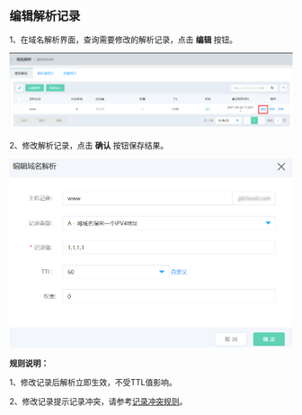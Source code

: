 ## 编辑解析记录

  1、在域名解析界面，查询需要修改的解析记录，点击 **编辑** 按钮。
  
  ![img](../../../../../image/privatezone/edit01.png)

  2、修改解析记录，点击 **确认** 按钮保存结果。

  ![img](../../../../../image/privatezone/edit02.png)

  **规则说明：**

  1、修改记录后解析立即生效，不受TTL值影响。

  2、修改记录提示记录冲突，请参考[记录冲突规则](Domain-Record-Conflict.md)。
